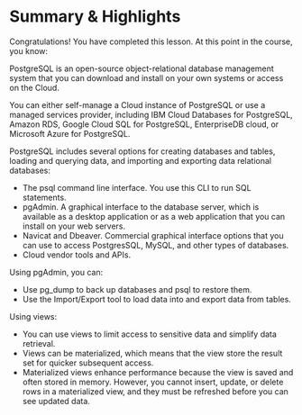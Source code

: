 # Summary & Highlights

Congratulations! You have completed this lesson. At this point in the course, you know: 

PostgreSQL is an open-source object-relational database management system that you can download and install on your own systems or access on the Cloud.

You can either self-manage a Cloud instance of PostgreSQL or use a managed services provider, including IBM Cloud Databases for PostgreSQL, Amazon RDS, Google Cloud SQL for PostgreSQL, EnterpriseDB cloud, or Microsoft Azure for PostgreSQL.

PostgreSQL includes several options for creating databases and tables, loading and querying data, and importing and exporting data relational databases:

- The psql command line interface. You use this CLI to run SQL statements.
- pgAdmin. A graphical interface to the database server, which is available as a desktop application or as a web application that you can install on your web servers.
- Navicat and Dbeaver. Commercial graphical interface options that you can use to access PostgresSQL, MySQL, and other types of databases.
- Cloud vendor tools and APIs.

Using pgAdmin, you can:

- Use pg_dump to back up databases and psql to restore them.
- Use the Import/Export tool to load data into and export data from tables.

Using views:

- You can use views to limit access to sensitive data and simplify data retrieval.
- Views can be materialized, which means that the view store the result set for quicker subsequent access. 
- Materialized views enhance performance because the view is saved and often stored in memory. However, you cannot insert, update, or delete rows in a materialized view, and they must be refreshed before you can see updated data.